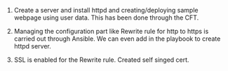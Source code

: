 1. Create a server and install httpd and creating/deploying sample webpage using user data.
    This has been done through the CFT.

2. Managing the configuration part like Rewrite rule for http to https is carried out through Ansible.
   We can even add in the playbook to create httpd server.

3. SSL is enabled for the Rewrite rule. Created self singed cert.
